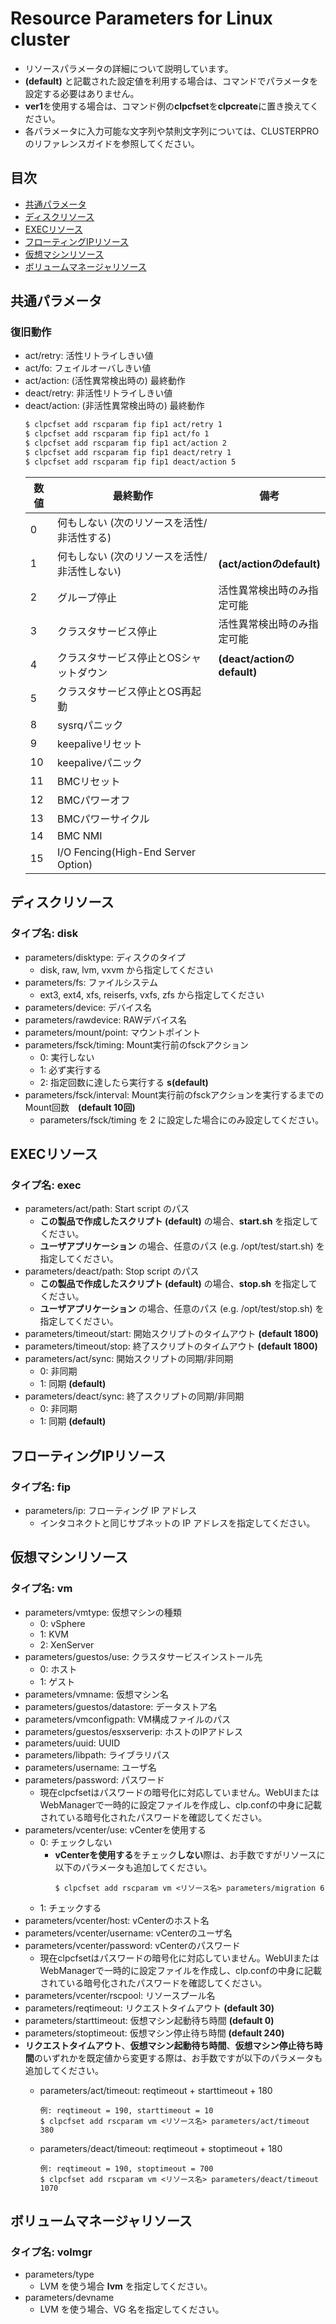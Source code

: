 # Resource Parameters for Linux cluster
- リソースパラメータの詳細について説明しています。
- **(default)** と記載された設定値を利用する場合は、コマンドでパラメータを設定する必要はありません。
- **ver1**を使用する場合は、コマンド例の**clpcfset**を**clpcreate**に置き換えてください。
- 各パラメータに入力可能な文字列や禁則文字列については、CLUSTERPRO のリファレンスガイドを参照してください。

## 目次
- [共通パラメータ](#共通パラメータ)
- [ディスクリソース](#ディスクリソース)
- [EXECリソース](#EXECリソース)
- [フローティングIPリソース](#フローティングIPリソース)
- [仮想マシンリソース](#仮想マシンリソース)
- [ボリュームマネージャリソース](#ボリュームマネージャリソース)

## 共通パラメータ
### 復旧動作
- act/retry: 活性リトライしきい値
- act/fo: フェイルオーバしきい値
- act/action: (活性異常検出時の) 最終動作
- deact/retry: 非活性リトライしきい値
- deact/action: (非活性異常検出時の) 最終動作
  ```bash
  $ clpcfset add rscparam fip fip1 act/retry 1
  $ clpcfset add rscparam fip fip1 act/fo 1
  $ clpcfset add rscparam fip fip1 act/action 2
  $ clpcfset add rscparam fip fip1 deact/retry 1
  $ clpcfset add rscparam fip fip1 deact/action 5
  ```
  |数値|最終動作|備考|
  |----|---------|--|
  |   0|何もしない (次のリソースを活性/非活性する)||
  |   1|何もしない (次のリソースを活性/非活性しない)|**(act/actionのdefault)**|
  |   2|グループ停止|活性異常検出時のみ指定可能|
  |   3|クラスタサービス停止|活性異常検出時のみ指定可能|
  |   4|クラスタサービス停止とOSシャットダウン|**(deact/actionのdefault)**|
  |   5|クラスタサービス停止とOS再起動||
  |   8|sysrqパニック||
  |   9|keepaliveリセット||
  |  10|keepaliveパニック||
  |  11|BMCリセット||
  |  12|BMCパワーオフ||
  |  13|BMCパワーサイクル||
  |  14|BMC NMI||
  |  15|I/O Fencing(High-End Server Option)||

## ディスクリソース
### タイプ名: disk
- parameters/disktype: ディスクのタイプ
  - disk, raw, lvm, vxvm から指定してください
- parameters/fs: ファイルシステム
  - ext3, ext4, xfs, reiserfs, vxfs, zfs から指定してください
- parameters/device: デバイス名
- parameters/rawdevice: RAWデバイス名
- parameters/mount/point: マウントポイント
- parameters/fsck/timing: Mount実行前のfsckアクション
  - 0: 実行しない
  - 1: 必ず実行する
  - 2: 指定回数に達したら実行する **s(default)**
- parameters/fsck/interval: Mount実行前のfsckアクションを実行するまでのMount回数　**(default 10回)**
  - parameters/fsck/timing を 2 に設定した場合にのみ設定してください。

## EXECリソース
### タイプ名: exec
- parameters/act/path: Start script のパス
  - **この製品で作成したスクリプト (default)** の場合、**start.sh** を指定してください。
  - **ユーザアプリケーション** の場合、任意のパス (e.g. /opt/test/start.sh) を指定してください。
- parameters/deact/path: Stop script のパス
  - **この製品で作成したスクリプト (default)** の場合、**stop.sh** を指定してください。
  - **ユーザアプリケーション** の場合、任意のパス (e.g. /opt/test/stop.sh) を指定してください。
- parameters/timeout/start: 開始スクリプトのタイムアウト **(default 1800)**
- parameters/timeout/stop: 終了スクリプトのタイムアウト **(default 1800)**
- parameters/act/sync: 開始スクリプトの同期/非同期
  - 0: 非同期
  - 1: 同期 **(default)**
- parameters/deact/sync: 終了スクリプトの同期/非同期
  - 0: 非同期
  - 1: 同期 **(default)**

## フローティングIPリソース
### タイプ名: fip
- parameters/ip: フローティング IP アドレス
  - インタコネクトと同じサブネットの IP アドレスを指定してください。

## 仮想マシンリソース
### タイプ名: vm
- parameters/vmtype: 仮想マシンの種類
  - 0: vSphere
  - 1: KVM
  - 2: XenServer
- parameters/guestos/use: クラスタサービスインストール先
  - 0: ホスト
  - 1: ゲスト
- parameters/vmname: 仮想マシン名
- parameters/guestos/datastore: データストア名
- parameters/vmconfigpath: VM構成ファイルのパス
- parameters/guestos/esxserverip: ホストのIPアドレス
- parameters/uuid: UUID
- parameters/libpath: ライブラリパス
- parameters/username: ユーザ名
- parameters/password: パスワード
  - 現在clpcfsetはパスワードの暗号化に対応していません。WebUIまたはWebManagerで一時的に設定ファイルを作成し、clp.confの中身に記載されている暗号化されたパスワードを確認してください。
- parameters/vcenter/use: vCenterを使用する
  - 0: チェックしない
    - **vCenterを使用する**をチェック**しない**際は、お手数ですがリソースに以下のパラメータも追加してください。
      ```
      $ clpcfset add rscparam vm <リソース名> parameters/migration 6
      ```
  - 1: チェックする
- parameters/vcenter/host: vCenterのホスト名
- parameters/vcenter/username: vCenterのユーザ名
- parameters/vcenter/password: vCenterのパスワード
  - 現在clpcfsetはパスワードの暗号化に対応していません。WebUIまたはWebManagerで一時的に設定ファイルを作成し、clp.confの中身に記載されている暗号化されたパスワードを確認してください。
- parameters/vcenter/rscpool: リソースプール名
- parameters/reqtimeout: リクエストタイムアウト **(default 30)**
- parameters/starttimeout: 仮想マシン起動待ち時間 **(default 0)**
- parameters/stoptimeout: 仮想マシン停止待ち時間 **(default 240)**
- **リクエストタイムアウト**、**仮想マシン起動待ち時間**、**仮想マシン停止待ち時間**のいずれかを既定値から変更する際は、お手数ですが以下のパラメータも追加してください。
  - parameters/act/timeout: reqtimeout + starttimeout + 180

    ```
    例: reqtimeout = 190, starttimeout = 10
    $ clpcfset add rscparam vm <リソース名> parameters/act/timeout 380
    ```
  - parameters/deact/timeout: reqtimeout + stoptimeout + 180
  
    ```
    例: reqtimeout = 190, stoptimeout = 700
    $ clpcfset add rscparam vm <リソース名> parameters/deact/timeout 1070
    ```

## ボリュームマネージャリソース
### タイプ名: volmgr
- parameters/type
  - LVM を使う場合 **lvm** を指定してください。
- parameters/devname
  - LVM を使う場合、VG 名を指定してください。
